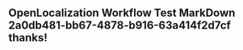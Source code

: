 <properties
ms.topic="hero-topic"
ms.test1="hero-topic"
ms.test2="test"/>


## OpenLocalization Workflow Test MarkDown 2a0db481-bb67-4878-b916-63a414f2d7cf thanks!



<!--HONumber=Sep16_HO1-->


